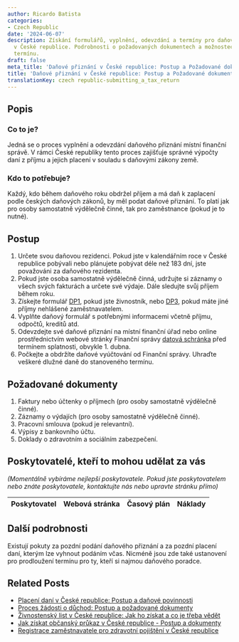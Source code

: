 ```yaml
---
author: Ricardo Batista
categories:
- Czech Republic
date: '2024-06-07'
description: Získání formulářů, vyplnění, odevzdání a termíny pro daňové přiznání
  v České republice. Podrobnosti o požadovaných dokumentech a možnostech prodloužení
  termínu.
draft: false
meta_title: 'Daňové přiznání v České republice: Postup a Požadované dokumenty'
title: 'Daňové přiznání v České republice: Postup a Požadované dokumenty'
translationKey: czech republic-submitting_a_tax_return
---
```



## Popis
### Co to je?
Jedná se o proces vyplnění a odevzdání daňového přiznání místní finanční správě. V rámci České republiky tento proces zajišťuje správné výpočty daní z příjmu a jejich placení v souladu s daňovými zákony země.

### Kdo to potřebuje?
Každý, kdo během daňového roku obdržel příjem a má daň k zaplacení podle českých daňových zákonů, by měl podat daňové přiznání. To platí jak pro osoby samostatně výdělečně činné, tak pro zaměstnance (pokud je to nutné).

## Postup
1. Určete svou daňovou rezidenci. Pokud jste v kalendářním roce v České republice pobývali nebo plánujete pobývat déle než 183 dní, jste považováni za daňového rezidenta.
2. Pokud jste osoba samostatně výdělečně činná, udržujte si záznamy o všech svých fakturách a určete své výdaje. Dále sledujte svůj příjem během roku.
3. Získejte formulář [DP1](https://www.financnisprava.cz/cs/dane-a-pojistne/danove-tiskopisy), pokud jste živnostník, nebo [DP3](https://www.financnisprava.cz/cs/dane-a-pojistne/danove-tiskopisy), pokud máte jiné příjmy nehlášené zaměstnavatelem.
4. Vyplňte daňový formulář s potřebnými informacemi včetně příjmu, odpočtů, kreditů atd.
5. Odevzdejte své daňové přiznání na místní finanční úřad nebo online prostřednictvím webové stránky Finanční správy [datová schránka](https://www.financnisprava.cz/cs/elektronicke-sluzby/dataove-schranky) před termínem splatnosti, obvykle 1. dubna.
6. Počkejte a obdržíte daňové vyúčtování od Finanční správy. Uhraďte veškeré dlužné daně do stanoveného termínu.

## Požadované dokumenty
1. Faktury nebo účtenky o příjmech (pro osoby samostatně výdělečně činné).
2. Záznamy o výdajích (pro osoby samostatně výdělečně činné).
3. Pracovní smlouva (pokud je relevantní).
4. Výpisy z bankovního účtu.
5. Doklady o zdravotním a sociálním zabezpečení.

## Poskytovatelé, kteří to mohou udělat za vás
_(Momentálně vybíráme nejlepší poskytovatele. Pokud jste poskytovatelem nebo znáte poskytovatele, kontaktujte nás nebo upravte stránku přímo)_

| Poskytovatel    |     Webová stránka  |     Časový plán   |      Náklady    |
| :-------------: | :-------------: |  :-------------: | :-------------: |


## Další podrobnosti
Existují pokuty za pozdní podání daňového přiznání a za pozdní placení daní, kterým lze vyhnout podáním včas. Nicméně jsou zde také ustanovení pro prodloužení termínu pro ty, kteří si najmou daňového poradce.
## Related Posts

- [Placení daní v České republice: Postup a daňové povinnosti](https://tramitit.com/cs/guides/czech-republic/platba_dani/)
- [Proces žádosti o důchod: Postup a požadované dokumenty](https://tramitit.com/cs/guides/czech-republic/zadost_o_duchod/)
- [Živnostenský list v České republice: Jak ho získat a co je třeba vědět](https://tramitit.com/cs/guides/czech-republic/registrace_zivnostenskeho_opravneni/)
- [Jak získat občanský průkaz v České republice - Postup a dokumenty](https://tramitit.com/cs/guides/czech-republic/zadost_o_vydani_obcanskeho_prukazu/)
- [Registrace zaměstnavatele pro zdravotní pojištění v České republice](https://tramitit.com/cs/guides/czech-republic/registrace_zamestnavatele_k_zdravotnimu_pojisteni/)